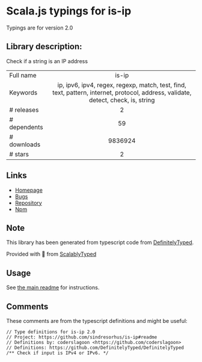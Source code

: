 
# Scala.js typings for is-ip

Typings are for version 2.0

## Library description:
Check if a string is an IP address

|                    |                 |
| ------------------ | :-------------: |
| Full name          | is-ip |
| Keywords           | ip, ipv6, ipv4, regex, regexp, match, test, find, text, pattern, internet, protocol, address, validate, detect, check, is, string |
| # releases         | 2 |
| # dependents       | 59 |
| # downloads        | 9836924 |
| # stars            | 2 |

## Links
- [Homepage](https://github.com/sindresorhus/is-ip#readme)
- [Bugs](https://github.com/sindresorhus/is-ip/issues)
- [Repository](https://github.com/sindresorhus/is-ip)
- [Npm](https://www.npmjs.com/package/is-ip)
    


## Note
This library has been generated from typescript code from [DefinitelyTyped](https://definitelytyped.org).

Provided with :purple_heart: from [ScalablyTyped](https://github.com/oyvindberg/ScalablyTyped)

## Usage
See [the main readme](../../readme.md) for instructions.

## Comments

These comments are from the typescript definitions and might be useful:
```
// Type definitions for is-ip 2.0
// Project: https://github.com/sindresorhus/is-ip#readme
// Definitions by: coderslagoon <https://github.com/coderslagoon>
// Definitions: https://github.com/DefinitelyTyped/DefinitelyTyped
/** Check if input is IPv4 or IPv6. */

```

